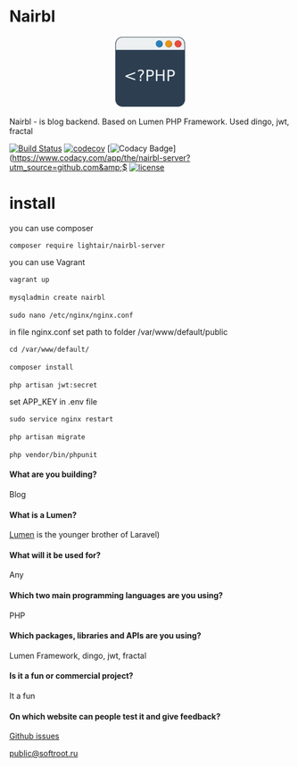 # Nairbl
<p align="center">
    <img src="https://raw.githubusercontent.com/LightAir/nairbl/25c9b1056fadb6aaccbcf6d4d6ed651f7355c540/assets_src/images/logo_mini.png" alt="Nairbl"/>
</p>

Nairbl - is blog backend. Based on Lumen PHP Framework. Used dingo, jwt, fractal

[![Build Status](https://travis-ci.org/LightAir/nairbl-server.svg?branch=master)](https://travis-ci.org/LightAir/nairbl-server)
[![codecov](https://codecov.io/gh/LightAir/nairbl-server/branch/master/graph/badge.svg)](https://codecov.io/gh/LightAir/nairbl-server)
[![Codacy 
Badge](https://api.codacy.com/project/badge/Grade/09454f45c2bb42d5b95464fcc0332e0c)](https://www.codacy.com/app/the/nairbl-server?utm_source=github.com&amp;$
[![license](https://img.shields.io/github/license/mashape/apistatus.svg)]()


# install

you can use composer
```
composer require lightair/nairbl-server
```

you can use Vagrant

```shell
vagrant up

mysqladmin create nairbl

sudo nano /etc/nginx/nginx.conf
```

in file nginx.conf set path to folder /var/www/default/public

```shell
cd /var/www/default/

composer install

php artisan jwt:secret

```

set APP_KEY in .env file

```shell
sudo service nginx restart

php artisan migrate

php vendor/bin/phpunit

```

#### What are you building?
Blog

#### What is a Lumen?
[Lumen](https://lumen.laravel.com/ "Lumen") is the younger brother of Laravel)

#### What will it be used for?
Any

#### Which two main programming languages are you using?
PHP

#### Which packages, libraries and APIs are you using?
Lumen Framework, dingo, jwt, fractal

#### Is it a fun or commercial project?
It a fun

#### On which website can people test it and give feedback?
[Github issues](https://github.com/LightAir/nairbl-server/issues "Github issues")

public@softroot.ru
